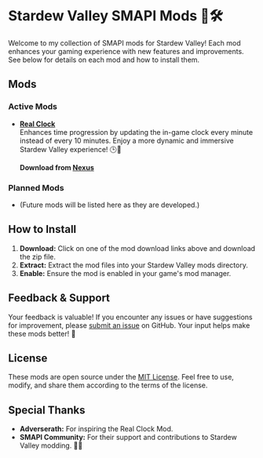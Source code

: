# Stardew Valley SMAPI Mods 🌾🛠️

Welcome to my collection of SMAPI mods for Stardew Valley! Each mod enhances your gaming experience with new features and improvements. See below for details on each mod and how to install them.

## Mods

### Active Mods

* **[Real Clock](./RealClock)**  
  Enhances time progression by updating the in-game clock every minute instead of every 10 minutes. Enjoy a more dynamic and immersive Stardew Valley experience! 🕒🌱
  
  **Download from [Nexus](https://www.nexusmods.com/stardewvalley/mods/21726)**

### Planned Mods
* (Future mods will be listed here as they are developed.)

## How to Install

1. **Download:** Click on one of the mod download links above and download the zip file.
2. **Extract:** Extract the mod files into your Stardew Valley mods directory.
3. **Enable:** Ensure the mod is enabled in your game's mod manager.

## Feedback & Support

Your feedback is valuable! If you encounter any issues or have suggestions for improvement, please [submit an issue](https://github.com/thimadera/StardewMods/issues) on GitHub. Your input helps make these mods better! 🌟

## License

These mods are open source under the [MIT License](LICENSE.txt). Feel free to use, modify, and share them according to the terms of the license.

## Special Thanks

- **Adverserath:** For inspiring the Real Clock Mod.
- **SMAPI Community:** For their support and contributions to Stardew Valley modding. 🌱✨
